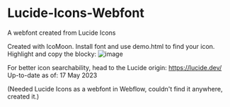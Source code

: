 # Lucide-Icons-Webfont
A webfont created from Lucide Icons

Created with IcoMoon. Install font and use demo.html to find your icon. Highlight and copy the blocky:
![image](https://github.com/marinetg/Lucide-Icons-Webfont/assets/24987921/a0b64c15-5584-439a-9508-53952ef216d5)

For better icon searchability, head to the Lucide origin: https://lucide.dev/
Up-to-date as of: 17 May 2023

(Needed Lucide Icons as a webfont in Webflow, couldn't find it anywhere, created it.)
